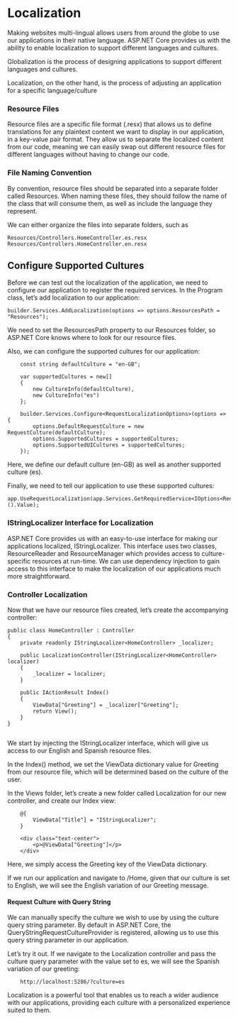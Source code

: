 
# Localization

Making websites multi-lingual allows users from around the globe to use our applications in their native language. ASP.NET Core provides us with the ability to enable localization to support different languages and cultures. 


Globalization is the process of designing applications to support different languages and cultures.

Localization, on the other hand, is the process of adjusting an application for a specific language/culture


### Resource Files
Resource files are a specific file format (.resx) that allows us to define translations for any plaintext content we want to display in our application, in a key-value pair format. They allow us to separate the localized content from our code, meaning we can easily swap out different resource files for different languages without having to change our code.

### File Naming Convention
By convention, resource files should be separated into a separate folder called Resources. When naming these files, they should follow the name of the class that will consume them, as well as include the language they represent.

We can either organize the files into separate folders, such as 
```
Resources/Controllers.HomeController.es.resx
Resources/Controllers.HomeController.en.resx
```


## Configure Supported Cultures

Before we can test out the localization of the application, we need to configure our application to register the required services. In the Program class, let’s add localization to our application:

```
builder.Services.AddLocalization(options => options.ResourcesPath = "Resources");

```

We need to set the ResourcesPath property to our Resources folder, so ASP.NET Core knows where to look for our resource files.

Also, we can configure the supported cultures for our application:

```
    const string defaultCulture = "en-GB";

    var supportedCultures = new[]
    {
        new CultureInfo(defaultCulture),
        new CultureInfo("es")
    };

    builder.Services.Configure<RequestLocalizationOptions>(options => {
        options.DefaultRequestCulture = new RequestCulture(defaultCulture);
        options.SupportedCultures = supportedCultures;
        options.SupportedUICultures = supportedCultures;
    });

```

Here, we define our default culture (en-GB) as well as another supported culture (es).

Finally, we need to tell our application to use these supported cultures:

```
app.UseRequestLocalization(app.Services.GetRequiredService<IOptions<RequestLocalizationOptions>>().Value);

```


### IStringLocalizer Interface for Localization
ASP.NET Core provides us with an easy-to-use interface for making our applications localized, IStringLocalizer<T>. This interface uses two classes, ResourceReader and ResourceManager which provides access to culture-specific resources at run-time. We can use dependency injection to gain access to this interface to make the localization of our applications much more straightforward.


### Controller Localization
Now that we have our resource files created, let’s create the accompanying controller:

```
public class HomeController : Controller
{
    private readonly IStringLocalizer<HomeController> _localizer;

    public LocalizationController(IStringLocalizer<HomeController> localizer)
    {
        _localizer = localizer;
    }

    public IActionResult Index()
    {
        ViewData["Greeting"] = _localizer["Greeting"];
        return View();
    }
}


```

We start by injecting the IStringLocalizer<HomeController> interface, which will give us access to our English and Spanish resource files.

In the Index() method, we set the ViewData dictionary value for Greeting from our resource file, which will be determined based on the culture of the user. 

In the Views folder, let’s create a new folder called Localization for our new controller, and create our Index view:

```
    @{
        ViewData["Title"] = "IStringLocalizer";
    }

    <div class="text-center">
        <p>@ViewData["Greeting"]</p>
    </div>
```

Here, we simply access the Greeting key of the ViewData dictionary.

If we run our application and navigate to /Home, given that our culture is set to English, we will see the English variation of our Greeting message.

#### Request Culture with Query String
We can manually specify the culture we wish to use by using the culture query string parameter. By default in ASP.NET Core, the QueryStringRequestCultureProvider is registered, allowing us to use this query string parameter in our application.

Let’s try it out. If we navigate to the Localization controller and pass the culture query parameter with the value set to es, we will see the Spanish variation of our greeting:

```
    http://localhost:5286/?culture=es

```

Localization is a powerful tool that enables us to reach a wider audience with our applications, providing each culture with a personalized experience suited to them.